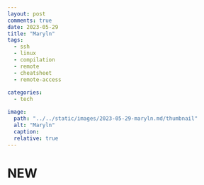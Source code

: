 ```yaml
---
layout: post
comments: true
date: 2023-05-29
title: "Maryln" 
tags:
  - ssh
  - linux
  - compilation
  - remote
  - cheatsheet
  - remote-access
 
categories:
  - tech

image: 
  path: "../../static/images/2023-05-29-maryln.md/thumbnail"
  alt: "Maryln"
  caption: 
  relative: true
---
```




# NEW

